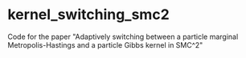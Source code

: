 # kernel_switching_smc2
Code for the paper "Adaptively switching between a particle marginal Metropolis-Hastings and a particle Gibbs kernel in SMC^2"
